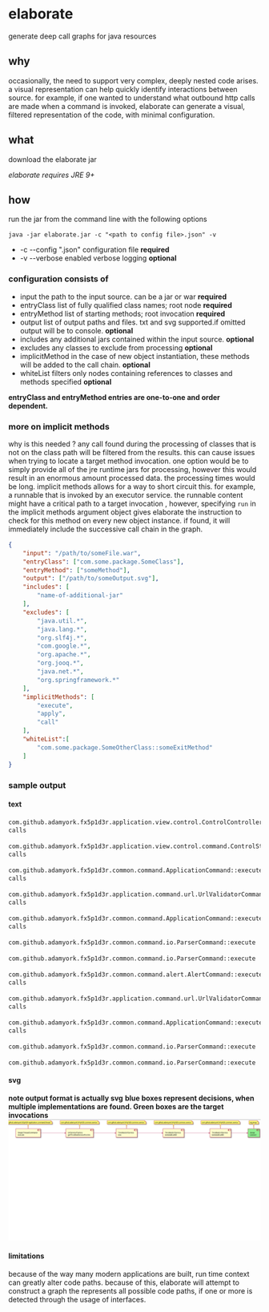 # elaborate

generate deep call graphs for java resources


## why

occasionally, the need to support very complex, deeply nested code arises. a visual representation can help quickly
identify interactions between source. for example, if one wanted to understand what outbound http calls are made when a 
command is invoked, elaborate can generate a visual, filtered representation of the code, with minimal configuration.


## what 

download the elaborate jar

*elaborate requires JRE 9+*

## how

run the jar from the command line with the following options
````
java -jar elaborate.jar -c "<path to config file>.json" -v
````
* -c --config "<path to config file>.json"  configuration file **required**
* -v --verbose enabled verbose logging **optional**

### configuration consists of

* input the path to the input source. can be a jar or war **required**
* entryClass list of fully qualified class names; root node **required**
* entryMethod list of starting methods; root invocation **required**
* output list of output paths and files. txt and svg supported.if omitted output will be to console. **optional**
* includes any additional jars contained within the input source. **optional**
* excludes any classes to exclude from processing **optional**
* implicitMethod in the case of new object instantiation, these methods will be added to the call chain. **optional**
* whiteList filters only nodes containing references to classes and methods specified **optional**

**entryClass and entryMethod entries are one-to-one and order dependent.**

### more on implicit methods
why is this needed ? any call found during the processing of classes that is not on the class path will be filtered from
the results. this can cause issues when trying to locate a target method invocation. one option would be to simply 
provide all of the jre runtime jars for processing, however this would result in an enormous amount processed data. the
processing times would be long. implicit methods allows for a way to short circuit this. for example, a runnable that is
invoked by an executor service. the runnable content might have a critical path to a target invocation , however,
specifying `run` in the implicit methods argument object gives elaborate the instruction to check for this method on 
every new object instance. if found, it will immediately include the successive call chain in the graph.

````json
{
    "input": "/path/to/someFile.war",
    "entryClass": ["com.some.package.SomeClass"],
    "entryMethod": ["someMethod"],
    "output": ["/path/to/someOutput.svg"],
    "includes": [
        "name-of-additional-jar"
    ],
    "excludes": [
        "java.util.*",
        "java.lang.*",
        "org.slf4j.*",
        "com.google.*",
        "org.apache.*",
        "org.jooq.*",
        "java.net.*",
        "org.springframework.*"
    ],
    "implicitMethods": [
        "execute",
        "apply",
        "call"
    ],
    "whiteList":[
        "com.some.package.SomeOtherClass::someExitMethod"
    ]
}
````
### sample output

#### text
````text
com.github.adamyork.fx5p1d3r.application.view.control.ControlController::handleStart calls
    com.github.adamyork.fx5p1d3r.application.view.control.command.ControlStartCommand::execute calls
        com.github.adamyork.fx5p1d3r.common.command.ApplicationCommand::execute calls
            com.github.adamyork.fx5p1d3r.application.command.url.UrlValidatorCommand::execute calls
                com.github.adamyork.fx5p1d3r.common.command.ApplicationCommand::execute calls
                    com.github.adamyork.fx5p1d3r.common.command.io.ParserCommand::execute
                    com.github.adamyork.fx5p1d3r.common.command.io.ParserCommand::execute
            com.github.adamyork.fx5p1d3r.common.command.alert.AlertCommand::execute calls
                com.github.adamyork.fx5p1d3r.application.command.url.UrlValidatorCommand::execute calls
                    com.github.adamyork.fx5p1d3r.common.command.ApplicationCommand::execute calls
                        com.github.adamyork.fx5p1d3r.common.command.io.ParserCommand::execute
                        com.github.adamyork.fx5p1d3r.common.command.io.ParserCommand::execute
````
#### svg
**note output format is actually svg**
**blue boxes represent decisions, when multiple implementations are found. Green boxes are the target invocations**
![sample svg output](sample/spider.png?raw=true "sample svg output")

#### limitations

because of the way many modern applications are built, run time context can greatly alter code paths. because of this,
elaborate will attempt to construct a graph the represents all possible code paths, if one or more is detected through 
the usage of interfaces.